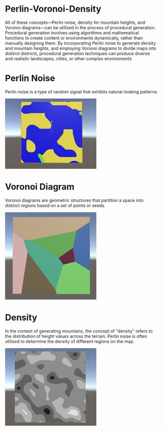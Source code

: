 # Perlin-Voronoi-Density

All of these concepts—Perlin noise, density for mountain heights, 
and Voronoi diagrams—can be utilized in the process of procedural generation. Procedural generation involves using algorithms and mathematical functions to create content or environments dynamically, rather than manually designing them. By incorporating Perlin noise to generate density and mountain heights, and employing Voronoi diagrams to divide maps into distinct 
districts, procedural generation techniques can produce diverse and realistic landscapes, cities, or other complex environments

# Perlin Noise
Perlin noise is a type of random signal that exhibits natural-looking patterns. 


<img src="https://github.com/jesuisgregoire1/Perlin-Voronoi-Density--NOISE/blob/main/Perlin.png" alt="Alt Text" width="300"/>

# Voronoi Diagram
Voronoi diagrams are geometric structures that partition a space into distinct regions based on a set of points or seeds.


<img src="https://github.com/jesuisgregoire1/Perlin-Voronoi-Density--NOISE/blob/main/Voronoi.png" alt="Alt Text" width="300"/>


# Density
In the context of generating mountains, the concept of "density" refers to the distribution of height values across the terrain. 
Perlin noise is often utilized to determine the density of different regions on the map. 


<img src="https://github.com/jesuisgregoire1/Perlin-Voronoi-Density--NOISE/blob/main/Density.png" alt="Alt Text" width="300"/>

